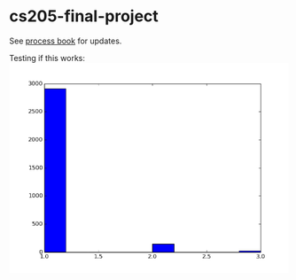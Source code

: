 # cs205-final-project

See <a href="https://docs.google.com/document/d/1ncgcKObu8FmFr2-T6JLUhg-GArKaeCCcC7qfIMB1dbc/edit?usp=sharing">process book</a> for updates.

Testing if this works: ![alt tag](https://github.com/andrewreece/cs205-final-project/blob/master/LDA/author_group_sizes.png)
